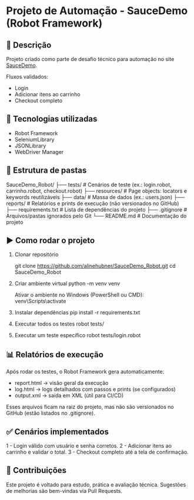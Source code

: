 # Projeto de Automação - SauceDemo (Robot Framework)

## 📌 Descrição
Projeto criado como parte de desafio técnico para automação no site [SauceDemo](https://www.saucedemo.com/).

Fluxos validados:
- Login
- Adicionar itens ao carrinho
- Checkout completo


## 🚀 Tecnologias utilizadas
- Robot Framework
- SeleniumLibrary
- JSONLibrary
- WebDriver Manager


## 📂 Estrutura de pastas
SauceDemo_Robot/
├── tests/        # Cenários de teste (ex.: login.robot, carrinho.robot, checkout.robot)
├── resources/    # Page objects: locators e keywords reutilizáveis
├── data/         # Massa de dados (ex.: users.json)
├── reports/      # Relatórios e prints de execução (não versionados no GitHub)
├── requirements.txt  # Lista de dependências do projeto
├── .gitignore        # Arquivos/pastas ignorados pelo Git
└── README.md         # Documentação do projeto


## ▶️ Como rodar o projeto
1. Clonar repositório

    git clone https://github.com/alinehubner/SauceDemo_Robot.git
    cd SauceDemo_Robot

2. Criar ambiente virtual
    python -m venv venv

    Ativar o ambiente no Windows (PowerShell ou CMD):
    venv\Scripts\activate

3. Instalar dependências
    pip install -r requirements.txt

4. Executar todos os testes
    robot tests/

5. Executar um teste específico
    robot tests/login.robot


## 📊 Relatórios de execução
Após rodar os testes, o Robot Framework gera automaticamente:

- report.html → visão geral da execução
- log.html → logs detalhados com passos e prints (se configurados)
- output.xml → saída em XML (útil para CI/CD)

Esses arquivos ficam na raiz do projeto, mas não são versionados no GitHub (estão listados no .gitignore).


## ✅ Cenários implementados

1 - Login válido com usuário e senha corretos.
2 - Adicionar itens ao carrinho e validar o total.
3 - Checkout completo até a tela de confirmação.


## 🤝 Contribuições

Este projeto é voltado para estudo, prática e avaliação técnica.
Sugestões de melhorias são bem-vindas via Pull Requests.